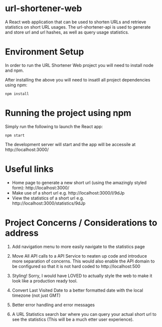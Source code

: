 # url-shortener-web

A React web application that can be used to shorten URLs and retrieve statistics on short URL usages. The url-shortener-api is used to generate and store url and url hashes, as well as query usage statistics.

# Environment Setup

In order to run the URL Shortener Web project you will need to install node and npm.

After installing the above you will need to insatll all project dependencies using npm:

`npm install`

# Running the project using npm

Simply run the following to launch the React app:

`npm start`

The development server will start and the app will be accessile at http://localhost:3000/

# Useful links

- Home page to generate a new short url (using the amazingly styled form): http://localhost:3000/
- Make use of a short url e.g. http://localhost:3000/l/9dJp
- View the statistics of a short url e.g. http://localhost:3000/statistics/9dJp

# Project Concerns / Considerations to address

1. Add navigation menu to more easily navigate to the statistics page

2. Move All API calls to a API Service to neaten up code and introduce more separation of concerns. This would also enable the API domain to be configured so that it is not hard coded to http://localhost:500

3. Styling! Sorry, I would have LOVED to actually style the web to make it look like a production ready tool.

4. Convert Last Visited Date to a better formatted date with the local timezone (not just GMT)

5. Better error handling and error messages

6. A URL Statistics search bar where you can query your actual short url to see the statistics (This will be a much etter user experience).
